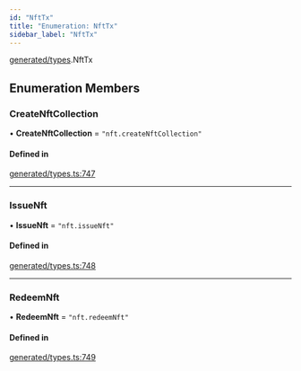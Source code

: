 ```yaml
---
id: "NftTx"
title: "Enumeration: NftTx"
sidebar_label: "NftTx"
---
```


[generated/types](../../../../modules/Generated/Types/Types.md).NftTx

## Enumeration Members

### CreateNftCollection

• **CreateNftCollection** = ``"nft.createNftCollection"``

#### Defined in

[generated/types.ts:747](https://github.com/PolymeshAssociation/polymesh-sdk/blob/07a4c5b0/src/generated/types.ts#L747)

___

### IssueNft

• **IssueNft** = ``"nft.issueNft"``

#### Defined in

[generated/types.ts:748](https://github.com/PolymeshAssociation/polymesh-sdk/blob/07a4c5b0/src/generated/types.ts#L748)

___

### RedeemNft

• **RedeemNft** = ``"nft.redeemNft"``

#### Defined in

[generated/types.ts:749](https://github.com/PolymeshAssociation/polymesh-sdk/blob/07a4c5b0/src/generated/types.ts#L749)
